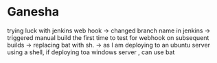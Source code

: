 # Ganesha
trying luck with jenkins web hook
-> changed branch name in jenkins
-> triggered manual build the first time to test for webhook on subsequent builds
-> replacing bat with sh. -> as I am deploying to an ubuntu server using a shell, if deploying toa  windows server , can use bat